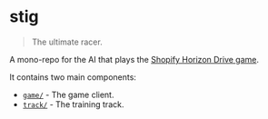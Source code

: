 # stig

> The ultimate racer.

A mono-repo for the AI that plays the [Shopify Horizon Drive game][shopify-drive].

It contains two main components:
- [`game/`][repo-game] - The game client.
- [`track/`][repo-track] - The training track.

[shopify-drive]: https://www.shopify.com/ca/editions/summer2025/drive

[repo-game]: ./game
[repo-track]: ./track
